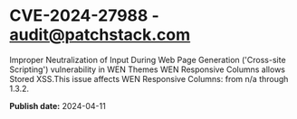 # CVE-2024-27988 - audit@patchstack.com

Improper Neutralization of Input During Web Page Generation ('Cross-site Scripting') vulnerability in WEN Themes WEN Responsive Columns allows Stored XSS.This issue affects WEN Responsive Columns: from n/a through 1.3.2.



**Publish date:** 2024-04-11
